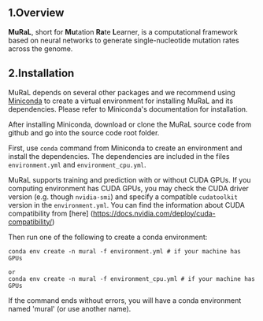 ## 1.Overview
**MuRaL**, short for **Mu**tation **Ra**te **L**earner, is a computational framework based on neural networks to generate single-nucleotide mutation rates across the genome.
## 2.Installation
MuRaL depends on several other packages and we recommend using [Miniconda](https://docs.conda.io/en/latest/miniconda.html) to create a virtual environment for installing MuRaL and its dependencies. Please refer to Miniconda's documentation for installation.

After installing Miniconda, download or clone the MuRaL source code from github and go into the source code root folder.

First, use `conda` command from Miniconda to create an environment and install the dependencies. The dependencies are included in the files `environment.yml` and `environment_cpu.yml`. 

MuRaL supports training and prediction with or without CUDA GPUs. If you computing environment has CUDA GPUs, you may check the CUDA driver version (e.g. though `nvidia-smi`) and specify a compatible `cudatoolkit` version in the `environment.yml`. You can find the information about CUDA compatibility from [here] (https://docs.nvidia.com/deploy/cuda-compatibility/)

Then run one of the following to create a conda environment:
```
conda env create -n mural -f environment.yml # if your machine has GPUs

or 
conda env create -n mural -f environment_cpu.yml # if your machine has GPUs

```
If the command ends without errors, you will have a conda environment named 'mural' (or use another name). 

